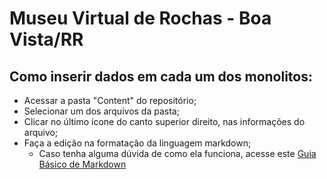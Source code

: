 # Museu Virtual de Rochas - Boa Vista/RR

## Como inserir dados em cada um dos monolitos:
- Acessar a pasta "Content" do repositório;
- Selecionar um dos arquivos da pasta;
- Clicar no último ícone do canto superior direito, nas informações do arquivo;
- Faça a edição na formatação da linguagem markdown;
  - Caso tenha alguma dúvida de como ela funciona, acesse este [Guia Básico de Markdown](https://docs.pipz.com/central-de-ajuda/learning-center/guia-basico-de-markdown#open)
